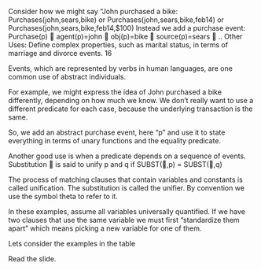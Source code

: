 ﻿Consider how we might say “John purchased a bike:
Purchases(john,sears,bike)     or
Purchases(john,sears,bike,feb14)   or
Purchases(john,sears,bike,feb14,$100)
Instead we add a purchase event:
Purchase(p)  agent(p)=john  obj(p)=bike  source(p)=sears  ..
Other Uses:  Define complex properties, such as marital status, in terms of  marriage and divorce events.
16

Events, which are represented by verbs in human languages, are one common use of abstract individuals.

For example, we might express the idea of John purchased a bike differently, depending on how much we know. We don’t really want to use a different predicate for each case, because the underlying transaction is the same. 

So, we add an abstract purchase event, here “p” and use it to state everything in terms of unary functions and the equality predicate.

Another good use is when a predicate depends on a sequence of events.
Substitution  is said to unify p and q if SUBST(,p) = SUBST(,q)


The process of matching clauses that contain variables and constants is called unification. The substitution is called the unifier. By convention we use the symbol theta to refer to it.

In these examples,  assume all variables universally quantified.
If we have two clauses that use the same variable we must first “standardize them apart” which means picking a new variable for one of them.

Lets consider the examples in the table

Read the slide.

